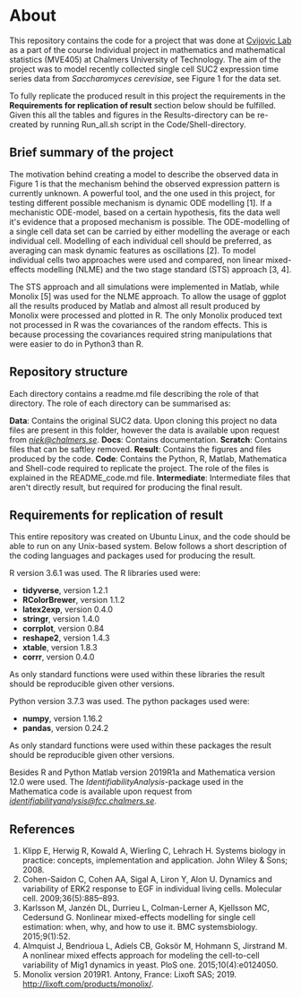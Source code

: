 # About 

This repository contains the code for a project that was done at [Cvijovic Lab](http://www.cvijoviclab.org/) as a part of the course Individual project in mathematics and mathematical statistics (MVE405) at Chalmers University of Technology. The aim of the project was to model recently collected single cell SUC2 expression time series data from *Saccharomyces cerevisiae*, see Figure 1 for the data set. 

To fully replicate the produced result in this project the requirements in the **Requirements for replication of result** section below should be fulfilled. Given this all the tables and figures in the Results-directory can be re-created by running Run_all.sh script in the Code/Shell-directory.

## Brief summary of the project 

The motivation behind creating a model to describe the observed data in Figure 1 is that the mechanism behind the observed expression pattern is currently unknown. A powerful tool, and the one used in this project, for testing different possible mechanism is dynamic ODE modelling [1]. If a mechanistic ODE-model, based on a certain hypothesis, fits the data well it's evidence that a proposed mechanism is possible. The ODE-modelling of a single cell data set can be carried by either modelling the average or each individual cell. Modelling of each individual cell should be preferred, as averaging can mask dynamic features as oscillations [2]. To model individual cells two approaches were used and compared, non linear mixed-effects modelling (NLME) and the two stage standard (STS) approach [3, 4]. 

The STS approach and all simulations were implemented in Matlab, while Monolix [5] was used for the NLME approach. To allow the usage of ggplot all the results produced by Matlab and almost all result produced by Monolix were processed and plotted in R. The only Monolix produced text not processed in R was the covariances of the random effects. This is because processing the covariances required string manipulations that were easier to do in Python3 than R. 

## Repository structure

Each directory contains a readme.md file describing the role of that directory. The role of each directory can be summarised as:

**Data**: Contains the original SUC2 data. Upon cloning this project no data files are present in this folder, however the data is available upon request from *niek@chalmers.se*. 
**Docs**: Contains documentation.
**Scratch**: Contains files that can be saftley removed.
**Result**: Contains the figures and files produced by the code.
**Code**: Contains the Python, R, Matlab, Mathematica and Shell-code required to replicate the project. The role of the files is explained in the README_code.md file. 
**Intermediate**: Intermediate files that aren't directly result, but required for producing the final result.

## Requirements for replication of result

This entire repository was created on Ubuntu Linux, and the code should be able to run on any Unix-based system. Below follows a short description of the coding languages and packages used for producing the result. 

R version 3.6.1 was used. The R libraries used were:

* **tidyverse**, version 1.2.1
* **RColorBrewer**, version 1.1.2
* **latex2exp**, version 0.4.0
* **stringr**, version 1.4.0
* **corrplot**, version 0.84
* **reshape2**, version 1.4.3
* **xtable**, version 1.8.3
* **corrr**, version 0.4.0

As only standard functions were used within these libraries the result should be reproducible given other versions. 

Python version 3.7.3 was used. The python packages used were:

* **numpy**, version 1.16.2
* **pandas**, version 0.24.2

As only standard functions were used within these packages the result should be reproducible given other versions. 

Besides R and Python Matlab version 2019R1a and Mathematica version 12.0 were used. The *IdentifiabilityAnalysis*-package used in the Mathematica code is available upon request from *identifiabilityanalysis@fcc.chalmers.se*. 

## References

1. Klipp E, Herwig R, Kowald A, Wierling C, Lehrach H. Systems biology in practice: concepts, implementation and application. John Wiley & Sons; 2008.
2. Cohen-Saidon C, Cohen AA, Sigal A, Liron Y, Alon U. Dynamics and variability of ERK2 response to EGF in individual living cells. Molecular cell. 2009;36(5):885–893.
3. Karlsson M, Janzén DL, Durrieu L, Colman-Lerner A, Kjellsson MC, Cedersund G. Nonlinear mixed-effects modelling for single cell estimation: when, why, and how to use it. BMC systemsbiology. 2015;9(1):52.
4. Almquist J, Bendrioua L, Adiels CB, Goksör M, Hohmann S, Jirstrand M. A nonlinear mixed effects approach for modeling the cell-to-cell variability of Mig1 dynamics in yeast. PloS one. 2015;10(4):e0124050.
5. Monolix version 2019R1. Antony, France: Lixoft SAS; 2019. http://lixoft.com/products/monolix/.
